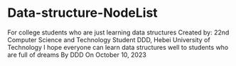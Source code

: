 # Data-structure-NodeList
For college students who are just learning data structures
Created by: 22nd Computer Science and Technology Student DDD, Hebei University of Technology
I hope everyone can learn data structures well to students who are full of dreams
By DDD
On October 10, 2023
